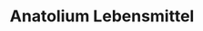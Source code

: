 ---
title: "Anatolium Lebensmittel"
url: /knittelfeld/anatolium-lebensmittel/
shop: Gemüse & Obst
---